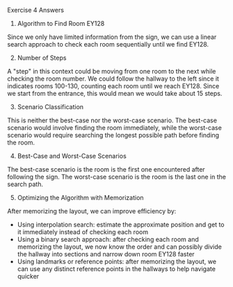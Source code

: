 Exercise 4 Answers

1. Algorithm to Find Room EY128

Since we only have limited information from the sign, we can use a linear search approach to check each room sequentially until we find EY128.

2. Number of Steps

A "step" in this context could be moving from one room to the next while checking the room number. We could follow the hallway to the left since it indicates rooms 100-130, counting each room until we reach EY128. Since we start from the entrance, this would mean we would take about 15 steps.

3. Scenario Classification

This is neither the best-case nor the worst-case scenario. The best-case scenario would involve finding the room immediately, while the worst-case scenario would require searching the longest possible path before finding the room.

4. Best-Case and Worst-Case Scenarios

The best-case scenario is the room is the first one encountered after following the sign. The worst-case scenario is the room is the last one in the search path. 

5. Optimizing the Algorithm with Memorization

After memorizing the layout, we can improve efficiency by:
- Using interpolation search: estimate the approximate position and get to it immediately instead of checking each room
- Using a binary search approach: after checking each room and memorizing the layout, we now know the order and can possibly divide the hallway into sections and narrow down room EY128 faster
- Using landmarks or reference points: after memorizing the layout, we can use any distinct reference points in the hallways to help navigate quicker
